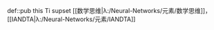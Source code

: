 def::pub this Ti supset [[数学思维|λ:/Neural-Networks/元素/数学思维]]，[[IANDTA|λ:/Neural-Networks/元素/IANDTA]]
